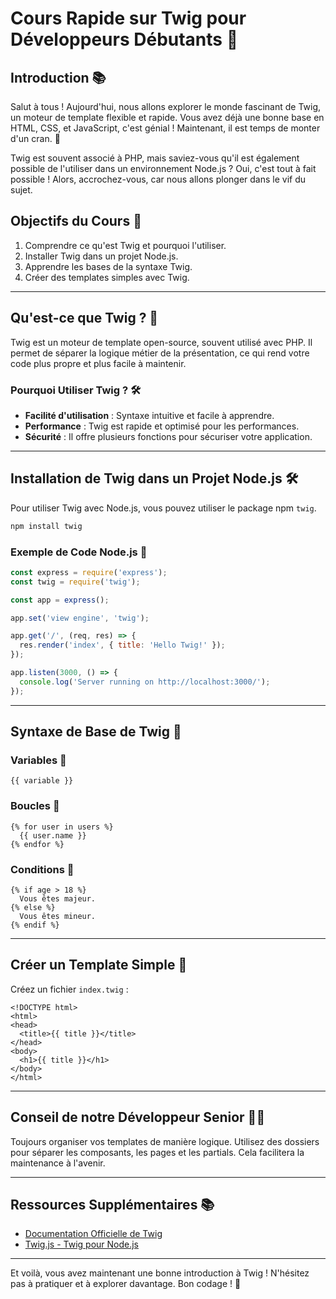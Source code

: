 # Cours Rapide sur Twig pour Développeurs Débutants 🌱

## Introduction 📚

Salut à tous ! Aujourd'hui, nous allons explorer le monde fascinant de Twig, un moteur de template flexible et rapide. Vous avez déjà une bonne base en HTML, CSS, et JavaScript, c'est génial ! Maintenant, il est temps de monter d'un cran. 🚀

Twig est souvent associé à PHP, mais saviez-vous qu'il est également possible de l'utiliser dans un environnement Node.js ? Oui, c'est tout à fait possible ! Alors, accrochez-vous, car nous allons plonger dans le vif du sujet.

## Objectifs du Cours 🎯

1. Comprendre ce qu'est Twig et pourquoi l'utiliser.
2. Installer Twig dans un projet Node.js.
3. Apprendre les bases de la syntaxe Twig.
4. Créer des templates simples avec Twig.

---

## Qu'est-ce que Twig ? 🤔

Twig est un moteur de template open-source, souvent utilisé avec PHP. Il permet de séparer la logique métier de la présentation, ce qui rend votre code plus propre et plus facile à maintenir.

### Pourquoi Utiliser Twig ? 🛠

- **Facilité d'utilisation** : Syntaxe intuitive et facile à apprendre.
- **Performance** : Twig est rapide et optimisé pour les performances.
- **Sécurité** : Il offre plusieurs fonctions pour sécuriser votre application.

---

## Installation de Twig dans un Projet Node.js 🛠️

Pour utiliser Twig avec Node.js, vous pouvez utiliser le package npm `twig`.

```bash
npm install twig
```

### Exemple de Code Node.js 📝

```javascript
const express = require('express');
const twig = require('twig');

const app = express();

app.set('view engine', 'twig');

app.get('/', (req, res) => {
  res.render('index', { title: 'Hello Twig!' });
});

app.listen(3000, () => {
  console.log('Server running on http://localhost:3000/');
});
```

---

## Syntaxe de Base de Twig 📖

### Variables 🧮

```twig
{{ variable }}
```

### Boucles 🔄

```twig
{% for user in users %}
  {{ user.name }}
{% endfor %}
```

### Conditions 🤔 

```twig
{% if age > 18 %}
  Vous êtes majeur.
{% else %}
  Vous êtes mineur.
{% endif %}
```

---

## Créer un Template Simple 🎨

Créez un fichier `index.twig` :

```twig
<!DOCTYPE html>
<html>
<head>
  <title>{{ title }}</title>
</head>
<body>
  <h1>{{ title }}</h1>
</body>
</html>
```

---

## Conseil de notre Développeur Senior 👨‍💻

Toujours organiser vos templates de manière logique. Utilisez des dossiers pour séparer les composants, les pages et les partials. Cela facilitera la maintenance à l'avenir.

---

## Ressources Supplémentaires 📚

- [Documentation Officielle de Twig](https://twig.symfony.com/doc/3.x/)
- [Twig.js - Twig pour Node.js](https://github.com/twigjs/twig.js)

---

Et voilà, vous avez maintenant une bonne introduction à Twig ! N'hésitez pas à pratiquer et à explorer davantage. Bon codage ! 🎉